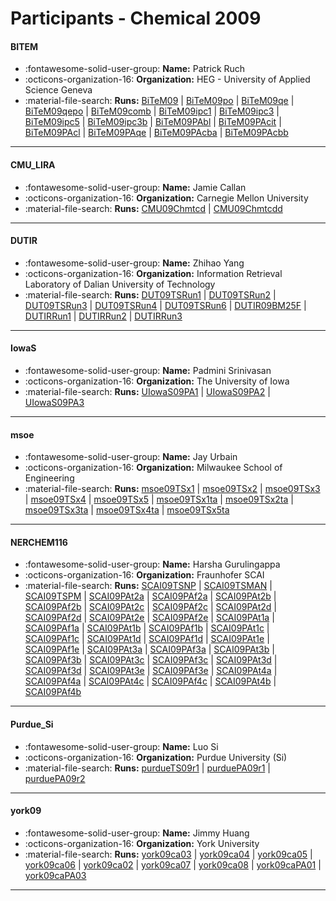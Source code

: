 # Participants - Chemical 2009 

#### BITEM
 - :fontawesome-solid-user-group: **Name:** Patrick Ruch
 - :octicons-organization-16: **Organization:** HEG - University of Applied Science Geneva 
 - :material-file-search: **Runs:** [BiTeM09](./runs.md#bitem09) | [BiTeM09po](./runs.md#bitem09po) | [BiTeM09qe](./runs.md#bitem09qe) | [BiTeM09qepo](./runs.md#bitem09qepo) | [BiTeM09comb](./runs.md#bitem09comb) | [BiTeM09ipc1](./runs.md#bitem09ipc1) | [BiTeM09ipc3](./runs.md#bitem09ipc3) | [BiTeM09ipc5](./runs.md#bitem09ipc5) | [BiTeM09ipc3b](./runs.md#bitem09ipc3b) | [BiTeM09PAbl](./runs.md#bitem09pabl) | [BiTeM09PAcit](./runs.md#bitem09pacit) | [BiTeM09PAcl](./runs.md#bitem09pacl) | [BiTeM09PAqe](./runs.md#bitem09paqe) | [BiTeM09PAcba](./runs.md#bitem09pacba) | [BiTeM09PAcbb](./runs.md#bitem09pacbb)

---
#### CMU_LIRA
 - :fontawesome-solid-user-group: **Name:** Jamie Callan
 - :octicons-organization-16: **Organization:** Carnegie Mellon University
 - :material-file-search: **Runs:** [CMU09Chmtcd](./runs.md#cmu09chmtcd) | [CMU09Chmtcdd](./runs.md#cmu09chmtcdd)

---
#### DUTIR
 - :fontawesome-solid-user-group: **Name:** Zhihao Yang
 - :octicons-organization-16: **Organization:** Information Retrieval Laboratory of Dalian University of Technology
 - :material-file-search: **Runs:** [DUT09TSRun1](./runs.md#dut09tsrun1) | [DUT09TSRun2](./runs.md#dut09tsrun2) | [DUT09TSRun3](./runs.md#dut09tsrun3) | [DUT09TSRun4](./runs.md#dut09tsrun4) | [DUT09TSRun6](./runs.md#dut09tsrun6) | [DUTIR09BM25F](./runs.md#dutir09bm25f) | [DUTIRRun1](./runs.md#dutirrun1) | [DUTIRRun2](./runs.md#dutirrun2) | [DUTIRRun3](./runs.md#dutirrun3)

---
#### IowaS
 - :fontawesome-solid-user-group: **Name:** Padmini Srinivasan
 - :octicons-organization-16: **Organization:** The University of Iowa
 - :material-file-search: **Runs:** [UIowaS09PA1](./runs.md#uiowas09pa1) | [UIowaS09PA2](./runs.md#uiowas09pa2) | [UIowaS09PA3](./runs.md#uiowas09pa3)

---
#### msoe
 - :fontawesome-solid-user-group: **Name:** Jay Urbain
 - :octicons-organization-16: **Organization:** Milwaukee School of Engineering
 - :material-file-search: **Runs:** [msoe09TSx1](./runs.md#msoe09tsx1) | [msoe09TSx2](./runs.md#msoe09tsx2) | [msoe09TSx3](./runs.md#msoe09tsx3) | [msoe09TSx4](./runs.md#msoe09tsx4) | [msoe09TSx5](./runs.md#msoe09tsx5) | [msoe09TSx1ta](./runs.md#msoe09tsx1ta) | [msoe09TSx2ta](./runs.md#msoe09tsx2ta) | [msoe09TSx3ta](./runs.md#msoe09tsx3ta) | [msoe09TSx4ta](./runs.md#msoe09tsx4ta) | [msoe09TSx5ta](./runs.md#msoe09tsx5ta)

---
#### NERCHEM116
 - :fontawesome-solid-user-group: **Name:** Harsha Gurulingappa
 - :octicons-organization-16: **Organization:** Fraunhofer SCAI
 - :material-file-search: **Runs:** [SCAI09TSNP](./runs.md#scai09tsnp) | [SCAI09TSMAN](./runs.md#scai09tsman) | [SCAI09TSPM](./runs.md#scai09tspm) | [SCAI09PAt2a](./runs.md#scai09pat2a) | [SCAI09PAf2a](./runs.md#scai09paf2a) | [SCAI09PAt2b](./runs.md#scai09pat2b) | [SCAI09PAf2b](./runs.md#scai09paf2b) | [SCAI09PAt2c](./runs.md#scai09pat2c) | [SCAI09PAf2c](./runs.md#scai09paf2c) | [SCAI09PAt2d](./runs.md#scai09pat2d) | [SCAI09PAf2d](./runs.md#scai09paf2d) | [SCAI09PAt2e](./runs.md#scai09pat2e) | [SCAI09PAf2e](./runs.md#scai09paf2e) | [SCAI09PAt1a](./runs.md#scai09pat1a) | [SCAI09PAf1a](./runs.md#scai09paf1a) | [SCAI09PAt1b](./runs.md#scai09pat1b) | [SCAI09PAf1b](./runs.md#scai09paf1b) | [SCAI09PAt1c](./runs.md#scai09pat1c) | [SCAI09PAf1c](./runs.md#scai09paf1c) | [SCAI09PAt1d](./runs.md#scai09pat1d) | [SCAI09PAf1d](./runs.md#scai09paf1d) | [SCAI09PAt1e](./runs.md#scai09pat1e) | [SCAI09PAf1e](./runs.md#scai09paf1e) | [SCAI09PAt3a](./runs.md#scai09pat3a) | [SCAI09PAf3a](./runs.md#scai09paf3a) | [SCAI09PAt3b](./runs.md#scai09pat3b) | [SCAI09PAf3b](./runs.md#scai09paf3b) | [SCAI09PAt3c](./runs.md#scai09pat3c) | [SCAI09PAf3c](./runs.md#scai09paf3c) | [SCAI09PAt3d](./runs.md#scai09pat3d) | [SCAI09PAf3d](./runs.md#scai09paf3d) | [SCAI09PAt3e](./runs.md#scai09pat3e) | [SCAI09PAf3e](./runs.md#scai09paf3e) | [SCAI09PAt4a](./runs.md#scai09pat4a) | [SCAI09PAf4a](./runs.md#scai09paf4a) | [SCAI09PAt4c](./runs.md#scai09pat4c) | [SCAI09PAf4c](./runs.md#scai09paf4c) | [SCAI09PAt4b](./runs.md#scai09pat4b) | [SCAI09PAf4b](./runs.md#scai09paf4b)

---
#### Purdue_Si
 - :fontawesome-solid-user-group: **Name:** Luo Si
 - :octicons-organization-16: **Organization:** Purdue University (Si)
 - :material-file-search: **Runs:** [purdueTS09r1](./runs.md#purduets09r1) | [purduePA09r1](./runs.md#purduepa09r1) | [purduePA09r2](./runs.md#purduepa09r2)

---
#### york09
 - :fontawesome-solid-user-group: **Name:** Jimmy Huang
 - :octicons-organization-16: **Organization:** York University
 - :material-file-search: **Runs:** [york09ca03](./runs.md#york09ca03) | [york09ca04](./runs.md#york09ca04) | [york09ca05](./runs.md#york09ca05) | [york09ca06](./runs.md#york09ca06) | [york09ca02](./runs.md#york09ca02) | [york09ca07](./runs.md#york09ca07) | [york09ca08](./runs.md#york09ca08) | [york09caPA01](./runs.md#york09capa01) | [york09caPA03](./runs.md#york09capa03)

---
